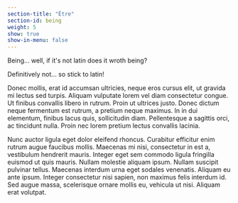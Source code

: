 ```yaml
---
section-title: "Être"
section-id: being
weight: 5
show: true
show-in-menu: false
---
```

Being... well, if it's not latin does it wroth being?

Definitively not... so stick to latin!

Donec mollis, erat id accumsan ultricies, neque eros cursus elit, ut gravida mi lectus sed turpis. Aliquam vulputate lorem vel diam consectetur congue. Ut finibus convallis libero in rutrum. Proin ut ultrices justo. Donec dictum neque fermentum est rutrum, a pretium neque maximus. In in dui elementum, finibus lacus quis, sollicitudin diam. Pellentesque a sagittis orci, ac tincidunt nulla. Proin nec lorem pretium lectus convallis lacinia.

Nunc auctor ligula eget dolor eleifend rhoncus. Curabitur efficitur enim rutrum augue faucibus mollis. Maecenas mi nisi, consectetur in est a, vestibulum hendrerit mauris. Integer eget sem commodo ligula fringilla euismod ut quis mauris. Nullam molestie aliquam ipsum. Nullam suscipit pulvinar tellus. Maecenas interdum urna eget sodales venenatis. Aliquam eu ante ipsum. Integer consectetur nisi sapien, non maximus felis interdum id. Sed augue massa, scelerisque ornare mollis eu, vehicula ut nisi. Aliquam erat volutpat.
